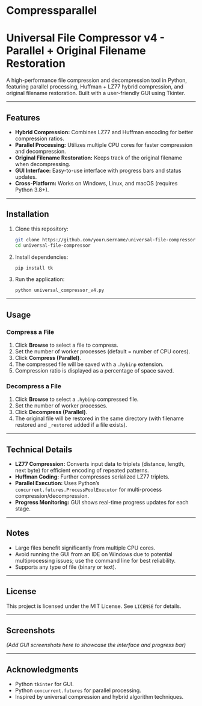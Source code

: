 # Compressparallel
# Universal File Compressor v4 - Parallel + Original Filename Restoration

A high-performance file compression and decompression tool in Python, featuring parallel processing, Huffman + LZ77 hybrid compression, and original filename restoration. Built with a user-friendly GUI using Tkinter.

---

## Features

- **Hybrid Compression:** Combines LZ77 and Huffman encoding for better compression ratios.
- **Parallel Processing:** Utilizes multiple CPU cores for faster compression and decompression.
- **Original Filename Restoration:** Keeps track of the original filename when decompressing.
- **GUI Interface:** Easy-to-use interface with progress bars and status updates.
- **Cross-Platform:** Works on Windows, Linux, and macOS (requires Python 3.8+).

---

## Installation

1. Clone this repository:
    ```bash
    git clone https://github.com/yourusername/universal-file-compressor.git
    cd universal-file-compressor
    ```

2. Install dependencies:
    ```bash
    pip install tk
    ```

3. Run the application:
    ```bash
    python universal_compressor_v4.py
    ```

---

## Usage

### Compress a File
1. Click **Browse** to select a file to compress.
2. Set the number of worker processes (default = number of CPU cores).
3. Click **Compress (Parallel)**.
4. The compressed file will be saved with a `.hybinp` extension.
5. Compression ratio is displayed as a percentage of space saved.

### Decompress a File
1. Click **Browse** to select a `.hybinp` compressed file.
2. Set the number of worker processes.
3. Click **Decompress (Parallel)**.
4. The original file will be restored in the same directory (with filename restored and `_restored` added if a file exists).

---

## Technical Details

- **LZ77 Compression:** Converts input data to triplets (distance, length, next byte) for efficient encoding of repeated patterns.
- **Huffman Coding:** Further compresses serialized LZ77 triplets.
- **Parallel Execution:** Uses Python’s `concurrent.futures.ProcessPoolExecutor` for multi-process compression/decompression.
- **Progress Monitoring:** GUI shows real-time progress updates for each stage.

---

## Notes

- Large files benefit significantly from multiple CPU cores.
- Avoid running the GUI from an IDE on Windows due to potential multiprocessing issues; use the command line for best reliability.
- Supports any type of file (binary or text).

---

## License

This project is licensed under the MIT License. See `LICENSE` for details.

---

## Screenshots

*(Add GUI screenshots here to showcase the interface and progress bar)*

---

## Acknowledgments

- Python `tkinter` for GUI.
- Python `concurrent.futures` for parallel processing.
- Inspired by universal compression and hybrid algorithm techniques.

